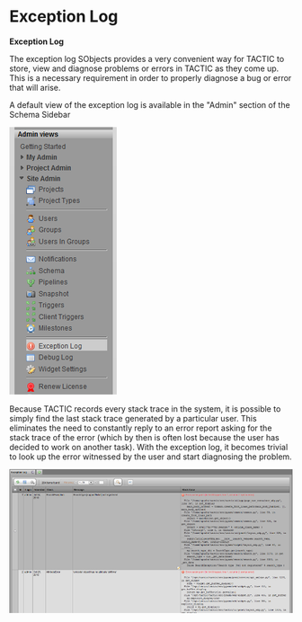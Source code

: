 # Exception Log

**Exception Log**

The exception log SObjects provides a very convenient way for TACTIC to
store, view and diagnose problems or errors in TACTIC as they come up.
This is a necessary requirement in order to properly diagnose a bug or
error that will arise.

A default view of the exception log is available in the "Admin" section
of the Schema Sidebar

![image](media/NEW_Sidebar_ExeptionLog.png)

Because TACTIC records every stack trace in the system, it is possible
to simply find the last stack trace generated by a particular user. This
eliminates the need to constantly reply to an error report asking for
the stack trace of the error (which by then is often lost because the
user has decided to work on another task). With the exception log, it
becomes trivial to look up the error witnessed by the user and start
diagnosing the problem.

![image](media/NEW_exceptionLogView.png)

